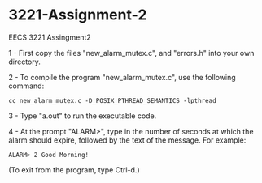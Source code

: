 # 3221-Assignment-2

EECS 3221 Assingment2

1 - First copy the files "new_alarm_mutex.c", and "errors.h" into your own directory.

2 - To compile the program "new_alarm_mutex.c", use the following command:

    cc new_alarm_mutex.c -D_POSIX_PTHREAD_SEMANTICS -lpthread

3 - Type "a.out" to run the executable code.

4 - At the prompt "ALARM>", type in the number of seconds at which the alarm should expire, followed by the text of the message. For example:

    ALARM> 2 Good Morning!

(To exit from the program, type Ctrl-d.)
